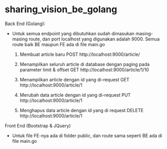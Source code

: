 # sharing_vision_be_golang


Back End (Golang):
- Untuk semua endpoint yang dibutuhkan sudah dimasukan masing-masing route, dan port localhost yang digunakan adalah 9000. Semua route baik BE maupun FE ada di file main.go
  1)  Membuat article baru
      POST
      http://localhost:9000/article/
     
  2)  Menampilkan seluruh article di database dengan paging pada parameter limit & offset
      GET
      http://localhost:9000/article/1/10
      
  3)  Menampilkan article dengan id yang di-request
      GET
      http://localhost:9000/article/1
      
  4)  Merubah data article dengan id yang di-request
      PUT
      http://localhost:9000/article/1
      
  5)  Menghapus data article dengan id yang di request
      DELETE
      http://localhost:9000/article/1
      
      
Front End (Bootstrap & JQuery)
- Untuk file FE-nya ada di folder public, dan route sama seperti BE ada di file main.go
